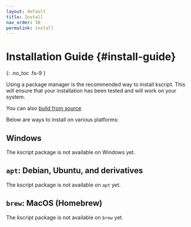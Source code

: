```yaml
---
layout: default
title: Install
nav_order: 30
permalink: install
---
```


# Installation Guide {#install-guide}
{: .no_toc .fs-9 }

Using a package manager is the recommended way to install kscript. This will ensure that your installation has been tested and will work on your system.

You can also [build from source](#build-guide)

Below are ways to install on various platforms:

## Windows

The kscript package is not available on Windows yet.

## `apt`: Debian, Ubuntu, and derivatives

The kscript package is not available on `apt` yet.


## `brew`: MacOS (Homebrew)

The kscript package is not available on `brew` yet.


